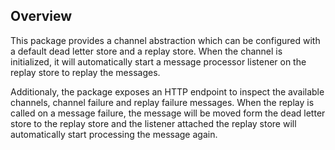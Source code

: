 ## Overview

This package provides a channel abstraction which can be configured with a default dead letter store and a replay store. When the channel is initialized, it will automatically start a message processor listener on the replay store to replay the messages.

Additionaly, the package exposes an HTTP endpoint to inspect the available channels, channel failure and replay failure messages. When the replay is called on a message failure, the message will be moved form the dead letter store to the replay store and the listener attached the replay store will automatically start processing the message again.

